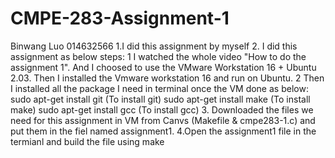# CMPE-283-Assignment-1
Binwang Luo 014632566
1.I did this assignment by myself
2. I did this assignment as below steps:
 1 I watched the whole video "How to do the assignment 1". And I choosed to use the VMware Workstation 16 + Ubuntu 2.03. Then I installed the Vmware workstation 16 and run on Ubuntu. 
 2 Then I installed all the package I need in terminal once the VM done as below:
   sudo apt-get install git (To install git)
   sudo apt-get install make (To install make)
   sudo apt-get install gcc (To install gcc)
 3. Downloaded the files we need for this assignment in VM from Canvs (Makefile & cmpe283-1.c) and put them in the fiel named assignment1.
 4.Open the assignment1 file in the termianl and build the file using make 
   
